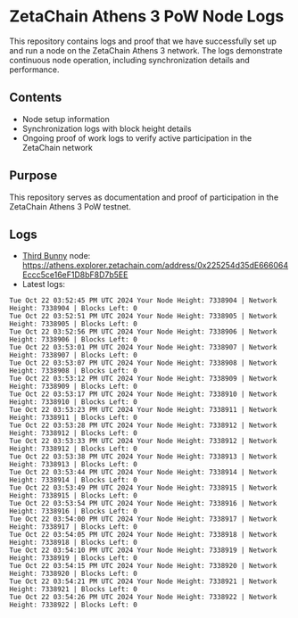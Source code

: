 # ZetaChain Athens 3 PoW Node Logs
This repository contains logs and proof that we have successfully set up and run a node on the ZetaChain Athens 3 network. The logs demonstrate continuous node operation, including synchronization details and performance.

## Contents
- Node setup information
- Synchronization logs with block height details
- Ongoing proof of work logs to verify active participation in the ZetaChain network

## Purpose
This repository serves as documentation and proof of participation in the ZetaChain Athens 3 PoW testnet.

## Logs

- [Third Bunny](https://thirdbunny.xyz/) node: https://athens.explorer.zetachain.com/address/0x225254d35dE666064Eccc5ce16eF1D8bF8D7b5EE
- Latest logs:
```
Tue Oct 22 03:52:45 PM UTC 2024 Your Node Height: 7338904 | Network Height: 7338904 | Blocks Left: 0
Tue Oct 22 03:52:51 PM UTC 2024 Your Node Height: 7338905 | Network Height: 7338905 | Blocks Left: 0
Tue Oct 22 03:52:56 PM UTC 2024 Your Node Height: 7338906 | Network Height: 7338906 | Blocks Left: 0
Tue Oct 22 03:53:01 PM UTC 2024 Your Node Height: 7338907 | Network Height: 7338907 | Blocks Left: 0
Tue Oct 22 03:53:07 PM UTC 2024 Your Node Height: 7338908 | Network Height: 7338908 | Blocks Left: 0
Tue Oct 22 03:53:12 PM UTC 2024 Your Node Height: 7338909 | Network Height: 7338909 | Blocks Left: 0
Tue Oct 22 03:53:17 PM UTC 2024 Your Node Height: 7338910 | Network Height: 7338910 | Blocks Left: 0
Tue Oct 22 03:53:23 PM UTC 2024 Your Node Height: 7338911 | Network Height: 7338911 | Blocks Left: 0
Tue Oct 22 03:53:28 PM UTC 2024 Your Node Height: 7338912 | Network Height: 7338912 | Blocks Left: 0
Tue Oct 22 03:53:33 PM UTC 2024 Your Node Height: 7338912 | Network Height: 7338912 | Blocks Left: 0
Tue Oct 22 03:53:38 PM UTC 2024 Your Node Height: 7338913 | Network Height: 7338913 | Blocks Left: 0
Tue Oct 22 03:53:44 PM UTC 2024 Your Node Height: 7338914 | Network Height: 7338914 | Blocks Left: 0
Tue Oct 22 03:53:49 PM UTC 2024 Your Node Height: 7338915 | Network Height: 7338915 | Blocks Left: 0
Tue Oct 22 03:53:54 PM UTC 2024 Your Node Height: 7338916 | Network Height: 7338916 | Blocks Left: 0
Tue Oct 22 03:54:00 PM UTC 2024 Your Node Height: 7338917 | Network Height: 7338917 | Blocks Left: 0
Tue Oct 22 03:54:05 PM UTC 2024 Your Node Height: 7338918 | Network Height: 7338918 | Blocks Left: 0
Tue Oct 22 03:54:10 PM UTC 2024 Your Node Height: 7338919 | Network Height: 7338919 | Blocks Left: 0
Tue Oct 22 03:54:15 PM UTC 2024 Your Node Height: 7338920 | Network Height: 7338920 | Blocks Left: 0
Tue Oct 22 03:54:21 PM UTC 2024 Your Node Height: 7338921 | Network Height: 7338921 | Blocks Left: 0
Tue Oct 22 03:54:26 PM UTC 2024 Your Node Height: 7338922 | Network Height: 7338922 | Blocks Left: 0
```
